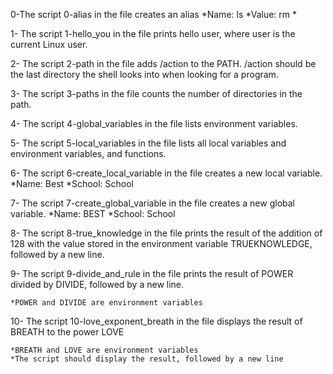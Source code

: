 0-The script 0-alias in the file creates an alias
	*Name: ls
	*Value: rm *

1- The script 1-hello_you in the file prints hello user, where user is the current Linux user.

2- The script 2-path in the file adds /action to the PATH. /action should be the last directory the shell looks into when looking for a program.

3- The script 3-paths in the file counts the number of directories in the path.

4- The script 4-global_variables in the file lists environment variables.

5- The script 5-local_variables in the file lists all local variables and environment variables, and functions.

6- The script 6-create_local_variable in the file creates a new local variable.
	*Name: Best
	*School: School

7- The script 7-create_global_variable in the file creates a new global variable.
        *Name: BEST
        *School: School

8- The script 8-true_knowledge in the file prints the result of the addition of 128 with the value stored in the environment variable TRUEKNOWLEDGE, followed by a new line.

9- The script 9-divide_and_rule in the file prints the result of POWER divided by DIVIDE, followed by a new line.

	*POWER and DIVIDE are environment variables

10- The script 10-love_exponent_breath in the file displays the result of BREATH to the power LOVE

	*BREATH and LOVE are environment variables
	*The script should display the result, followed by a new line


